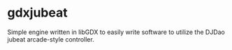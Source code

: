 # gdxjubeat

Simple engine written in libGDX to easily write software to utilize the DJDao jubeat arcade-style controller.
